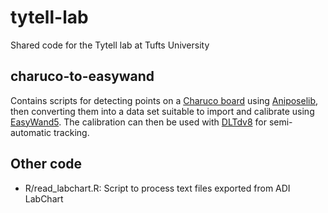 # tytell-lab
Shared code for the Tytell lab at Tufts University

## charuco-to-easywand

Contains scripts for detecting points on a [Charuco board](https://docs.opencv.org/3.4/da/d13/tutorial_aruco_calibration.html) using
[Aniposelib](https://anipose.readthedocs.io/en/latest/aniposelib-tutorial.html), then converting them into a data set suitable to
import and calibrate using [EasyWand5](https://biomech.web.unc.edu/wand-calibration-tools/). The calibration can then be used with
[DLTdv8](https://biomech.web.unc.edu/dltdv/) for semi-automatic tracking.

## Other code

* R/read_labchart.R: Script to process text files exported from ADI LabChart
